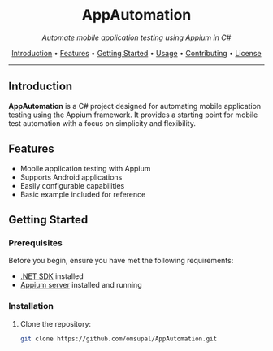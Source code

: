 <h1 align="center">AppAutomation</h1>
<p align="center">
  <em>Automate mobile application testing using Appium in C#</em>
</p>

<p align="center">
  <a href="#introduction">Introduction</a> •
  <a href="#features">Features</a> •
  <a href="#getting-started">Getting Started</a> •
  <a href="#usage">Usage</a> •
  <a href="#contributing">Contributing</a> •
  <a href="#license">License</a>
</p>

---

## Introduction

**AppAutomation** is a C# project designed for automating mobile application testing using the Appium framework. It provides a starting point for mobile test automation with a focus on simplicity and flexibility.

## Features

- Mobile application testing with Appium
- Supports Android applications
- Easily configurable capabilities
- Basic example included for reference

## Getting Started

### Prerequisites

Before you begin, ensure you have met the following requirements:

- [.NET SDK](https://dotnet.microsoft.com/download) installed
- [Appium server](http://appium.io/) installed and running

### Installation

1. Clone the repository:

   ```bash
   git clone https://github.com/omsupal/AppAutomation.git
